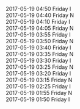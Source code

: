 2017-05-19 04:50 Friday  I  
2017-05-19 04:40 Friday  N  
2017-05-19 04:10 Friday  I  
2017-05-19 04:05 Friday  N  
2017-05-19 03:55 Friday  I  
2017-05-19 03:50 Friday  N  
2017-05-19 03:40 Friday  I  
2017-05-19 03:35 Friday  N  
2017-05-19 03:30 Friday  I  
2017-05-19 03:25 Friday  N  
2017-05-19 03:20 Friday  I  
2017-05-19 03:15 Friday  N  
2017-05-19 02:25 Friday  I  
2017-05-19 01:55 Friday  N  
2017-05-19 01:50 Friday  I  
